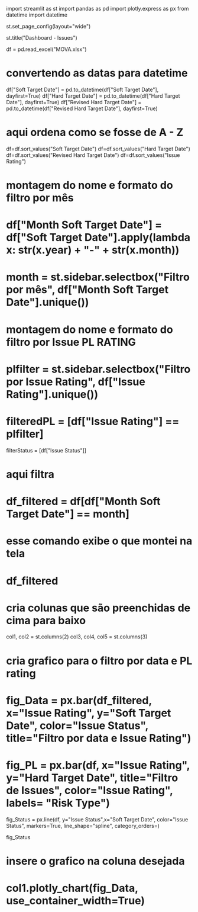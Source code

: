 import streamlit as st
import pandas as pd
import plotly.express as px
from datetime import datetime


st.set_page_config(layout="wide")

st.title("Dashboard - Issues")

df = pd.read_excel("MOVA.xlsx")


# convertendo as datas para datetime
df["Soft Target Date"] = pd.to_datetime(df["Soft Target Date"], dayfirst=True)
df["Hard Target Date"] = pd.to_datetime(df["Hard Target Date"], dayfirst=True)
df["Revised Hard Target Date"] = pd.to_datetime(df["Revised Hard Target Date"], dayfirst=True)



# aqui ordena como se fosse de A - Z
df=df.sort_values("Soft Target Date")
df=df.sort_values("Hard Target Date")
df=df.sort_values("Revised Hard Target Date")
df=df.sort_values("Issue Rating")


# montagem do nome e formato do filtro por mês
# df["Month Soft Target Date"] = df["Soft Target Date"].apply(lambda x: str(x.year) + "-" + str(x.month))
# month = st.sidebar.selectbox("Filtro por mês", df["Month Soft Target Date"].unique())


# montagem do nome e formato do filtro por Issue PL RATING
# plfilter = st.sidebar.selectbox("Filtro por Issue Rating", df["Issue Rating"].unique())

# filteredPL = [df["Issue Rating"] == plfilter]
filterStatus = [df["Issue Status"]]

# aqui filtra
# df_filtered = df[df["Month Soft Target Date"] == month]

# esse comando exibe o que montei na tela
# df_filtered

# cria colunas que são preenchidas de cima para baixo
col1, col2 = st.columns(2)
col3, col4, col5 = st.columns(3)

# cria grafico para o filtro por data e PL rating
# fig_Data = px.bar(df_filtered, x="Issue Rating", y="Soft Target Date",  color="Issue Status", title="Filtro por data e Issue Rating")
# fig_PL = px.bar(df, x="Issue Rating", y="Hard Target Date", title="Filtro de Issues", color="Issue Rating", labels= "Risk Type")
fig_Status = px.line(df, y="Issue Status",x="Soft Target Date", color="Issue Status", markers=True, line_shape="spline", category_orders=)

fig_Status

# insere o grafico na coluna desejada
# col1.plotly_chart(fig_Data, use_container_width=True)